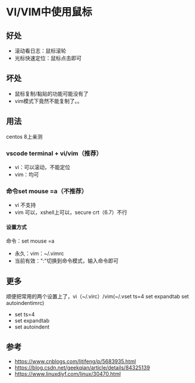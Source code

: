 # VI/VIM中使用鼠标

## 好处

- 滚动看日志：鼠标滚轮
- 光标快速定位：鼠标点击即可

## 坏处

- 鼠标复制/黏贴的功能可能没有了
- vim模式下竟然不能复制了。。



## 用法

centos 8上亲测

### vscode terminal + vi/vim（推荐）

- vi：可以滚动，不能定位
- vim：均可

### 命令set mouse =a（不推荐）

- vi 不支持
- vim 可以，xshell上可以，secure crt（6.7）不行

#### 设置方式

命令：set mouse =a

- 永久：vim：~/.vimrc
- 当前有效：":"切换到命令模式，输入命令即可

## 更多

顺便把常用的两个设置上了，vi（~/.virc）/vim(~/.vset ts=4
set expandtab
set autoindentimrc)

- set ts=4
- set expandtab
- set autoindent

## 参考

- https://www.cnblogs.com/litifeng/p/5683935.html
- https://blog.csdn.net/geekqian/article/details/84325139
- https://www.linuxdiyf.com/linux/30470.html


